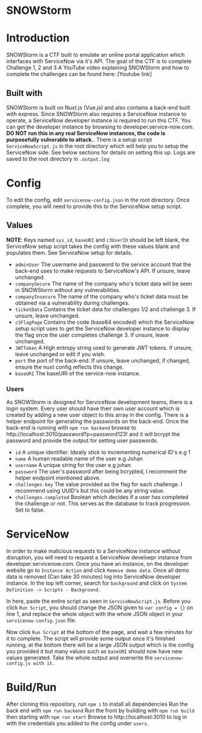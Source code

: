 # SNOWStorm

# Introduction
SNOWStorm is a CTF built to emulate an online portal application which interfaces with ServiceNow via it's API.
The goal of the CTF is to complete Challenge 1, 2 and 3
A YouTube video explaining SNOWStorm and how to complete the challenges can be found here:
[Youtube link]

## Built with
SNOWStorm is built on Nuxt.js (Vue.js) and also contains a back-end built with express.
Since SNOWStorm also requires a ServiceNow instance to operate, a ServiceNow developer instance is required to run this CTF.
You can get the developer instance by browsing to developer.service-now.com. **DO NOT run this in any real ServiceNow instances, the code is purposefully vulnerable to attack.**.
There is a setup script `ServiceNowScript.js` in the root directory which will help you to setup the ServiceNow side. See below sections for details on setting this up.
Logs are saved to the root directory in `.output.log`

# Config
To edit the config, edit `servicenow-config.json` in the root directory. Once complete, you will need to provide this to the ServiceNow setup script. 
## Values
**NOTE**: Keys named `sys_id`, `baseURI` and `c3UserID` should be left blank, the ServiceNow setup script takes the config with these values blank and populates them. See ServiceNow setup for details.
- `adminUser` The username and password to the service account that the back-end uses to make requests to ServiceNow's API. If unsure, leave unchanged.
- `companySecure` The name of the company who's ticket data will be seen in SNOWStorm without any vulnerabilities. 
- `companyInsecure` The name of the company who's ticket data must be obtained via a vulnerability during challenges.
- `ticketData` Contains the ticket data for challenges 1/2 and challenge 3. If unsure, leave unchanged.
- `c3FlagPage` Contains the code (base64 encoded) which the ServiceNow setup script uses to get the ServiceNow developer instance to display the flag once the user completes challenge 3. If unsure, leave unchanged.
- `JWTToken` A High entropy string used to generate JWT tokens. If unsure, leave unchanged or edit if you wish.
- `port` the port of the back-end. If unsure, leave unchanged, if changed, ensure the nuxt config reflects this change. 
- `baseURI` The baseURI of the service-now instance. 

### Users
As SNOWStorm is designed for ServiceNow development teams, there is a login system. Every user should have their own user account which is created by adding a new user object to this array in the config.
There is a helper endpoint for generating the passwords on the back-end. Once the back-end is running with `npm run backend` browse to http://localhost:3010/password?p=password123! and it will bcrypt the password and provide the output for setting user passwords.

- `id` A unique identifier. Ideally stick to incrementing numerical ID's e.g 1
- `name` A human readable name of the user e.g Johan
- `username` A unique string for the user e.g johan
- `password` The user's password after being bcrypted, I recomment the helper endpoint mentioned above.
- `challenges.key` The value provided as the flag for each challenge. I recommend using UUID's but this could be any string value.
- `challenges.completed` Boolean which decides if a user has completed the challenge or not. This serves as the database to track progression. Set to false.

# ServiceNow
In order to make malicious requests to a ServiceNow instance without disruption, you will need to request a ServiceNow develoepr instance from developer.servicenow.com.
Once you have an instance, on the developer website go to `Instance Action` and click `Remove demo data`. Once all demo data is removed (Can take 30 minutes) log into ServiceNow developer instance.
In the top left corner, search for `background` and click on `System Definition -> Scripts - Background`.

In here, paste the entire script as seen in `ServiceNowScript.js`.
Before you click `Run Script`, you should change the JSON given to `var config = {}` on line 1, and replace the whole object with the whole JSON object in your `servicenow-config.json` file.

Now click `Run Script` at the bottom of the page, and wait a few minutes for it to complete.
The script will provide some output once it's finished running, at the bottom there will be a large JSON output which is the config you provided it but many values such as `baseURI` should now have new values generated.
Take the whole output and overwrite the `servicenow-config.js with it.`

# Build/Run
After cloning this repository, run `npm i` to install all dependencies 
Run the back end with `npm run backend`
Run the front by building with `npm run build` then starting with `npm run start`
Browse to http://localhost:3010 to log in with the credentials you added to the config under `users`.
